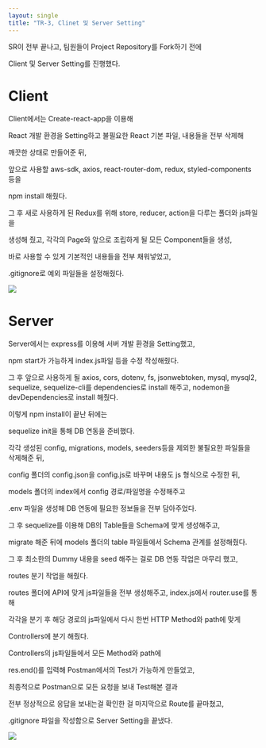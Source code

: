```yaml
---
layout: single
title: "TR-3, Clinet 및 Server Setting"
---
```


SR이 전부 끝나고, 팀원들이 Project Repository를 Fork하기 전에

Client 및 Server Setting를 진행했다.

# Client

Client에서는 Create-react-app을 이용해

React 개발 환경을 Setting하고 불필요한 React 기본 파일, 내용들을 전부 삭제해

깨끗한 상태로 만들어준 뒤,

앞으로 사용할 aws-sdk, axios, react-router-dom, redux, styled-components 등을

npm install 해줬다.

그 후 새로 사용하게 된 Redux를 위해 store, reducer, action을 다루는 폴더와 js파일을

생성해 줬고, 각각의 Page와 앞으로 조립하게 될 모든 Component들을 생성,

바로 사용할 수 있게 기본적인 내용들을 전부 채워넣었고,

.gitignore로 예외 파일들을 설정해줬다.

![](https://images.velog.io/images/skagns211/post/a1c556fc-6f30-4074-b6d3-7d4a95ed9043/%E1%84%89%E1%85%B3%E1%84%8F%E1%85%B3%E1%84%85%E1%85%B5%E1%86%AB%E1%84%89%E1%85%A3%E1%86%BA%202021-12-03%2001.14.36.png)

# Server

Server에서는 express를 이용해 서버 개발 환경을 Setting했고,

npm start가 가능하게 index.js파일 등을 수정 작성해줬다.

그 후 앞으로 사용하게 될 axios, cors, dotenv, fs, jsonwebtoken, mysql, mysql2, sequelize, sequelize-cli를 dependencies로 install 해주고, nodemon을 devDependencies로 install 해줬다.

이렇게 npm install이 끝난 뒤에는

sequelize init을 통해 DB 연동을 준비했다.

각각 생성된 config, migrations, models, seeders등을 제외한 불필요한 파일들을 삭제해준 뒤,

config 폴더의 config.json을 config.js로 바꾸며 내용도 js 형식으로 수정한 뒤,

models 폴더의 index에서 config 경로/파일명을 수정해주고

.env 파일을 생성해 DB 연동에 필요한 정보들을 전부 담아주었다.

그 후 sequelize를 이용해 DB의 Table들을 Schema에 맞게 생성해주고,

migrate 해준 뒤에 models 폴더의 table 파일들에서 Schema 관계를 설정해줬다.

그 후 최소한의 Dummy 내용을 seed 해주는 걸로 DB 연동 작업은 마무리 했고,

routes 분기 작업을 해줬다.

routes 폴더에 API에 맞게 js파일들을 전부 생성해주고, index.js에서 router.use를 통해

각각을 분기 후 해당 경로의 js파일에서 다시 한번 HTTP Method와 path에 맞게

Controllers에 분기 해줬다.

Controllers의 js파일들에서 모든 Method와 path에

res.end()를 입력해 Postman에서의 Test가 가능하게 만들었고,

최종적으로 Postman으로 모든 요청을 보내 Test해본 결과

전부 정상적으로 응답을 보내는걸 확인한 걸 마지막으로 Route를 끝마쳤고,

.gitignore 파일을 작성함으로 Server Setting을 끝냈다.

![](https://images.velog.io/images/skagns211/post/958680f2-a70f-48a1-807e-20855603c285/%E1%84%89%E1%85%B3%E1%84%8F%E1%85%B3%E1%84%85%E1%85%B5%E1%86%AB%E1%84%89%E1%85%A3%E1%86%BA%202021-12-03%2001.14.58.png)
